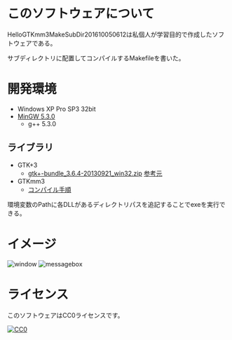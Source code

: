 ﻿# このソフトウェアについて #

HelloGTKmm3MakeSubDir201610050612は私個人が学習目的で作成したソフトウェアである。

サブディレクトリに配置してコンパイルするMakefileを書いた。

# 開発環境 #

* Windows XP Pro SP3 32bit
* [MinGW 5.3.0](http://ytyaru.hatenablog.com/entry/2016/10/07/100000)
    * g++ 5.3.0

## ライブラリ ##

* GTK+3
    * [gtk+-bundle_3.6.4-20130921_win32.zip](http://win32builder.gnome.org/gtk+-bundle_3.6.4-20130921_win32.zip) [参考元](http://www.giuspen.com/2014/02/build-gtkmm-3-6-0-windows-binaries-on-official-gtk-3-6-4-bundle/)
* GTKmm3
    * [コンパイル手順](http://ytyaru.hatenablog.com/entry/2016/10/09/100000)

環境変数のPathに各DLLがあるディレクトリパスを追記することでexeを実行できる。

# イメージ #

![window](https://cdn-ak.f.st-hatena.com/images/fotolife/y/ytyaru/20161009/20161009084530.png)
![messagebox](https://cdn-ak.f.st-hatena.com/images/fotolife/y/ytyaru/20161009/20161009084529.png)

# ライセンス #

このソフトウェアはCC0ライセンスです。

[![CC0](http://i.creativecommons.org/p/zero/1.0/88x31.png "CC0")](http://creativecommons.org/publicdomain/zero/1.0/deed.ja)
